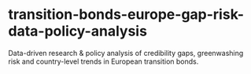 # transition-bonds-europe-gap-risk-data-policy-analysis
Data-driven research &amp; policy analysis of credibility gaps, greenwashing risk and country-level trends in European transition bonds.
